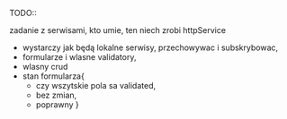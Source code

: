 TODO::

zadanie z serwisami, kto umie, ten niech zrobi httpService

- wystarczy jak będą lokalne serwisy, przechowywac i subskrybowac,
- formularze i wlasne validatory,
- wlasny crud
- stan formularza{
    - czy wszytskie pola sa validated,
    - bez zmian,
    - poprawny
}